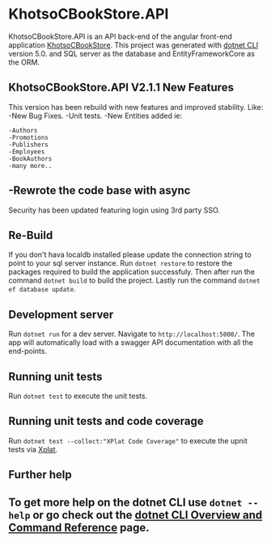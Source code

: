 
# KhotsoCBookStore.API

KhotsoCBookStore.API is an API back-end of the angular front-end application [KhotsoCBookStore](https://microsoft.com/cli). This project was generated with [dotnet CLI](https://microsoft.com/cli) version 5.0.
and SQL server as the database and EntityFrameworkCore as the ORM. 
## KhotsoCBookStore.API V2.1.1 New Features

This version has been rebuild with new features and improved stability. Like:
-New Bug Fixes.
-Unit tests.
-New Entities added ie:

    -Authors 
    -Promotions
    -Publishers
    -Employees
    -BookAuthors
    -many more..
-Rewrote the code base with async
-
Security has been updated featuring login using 3rd party SSO.

## Re-Build

If you don't hava localdb installed please update the connection string to point to your sql server instance. 
Run `dotnet restore` to restore the packages required to build the application successfuly. Then after run the 
command  `dotnet build` to build the project. Lastly run the command `dotnet ef database update`.

## Development server

Run `dotnet run` for a dev server. Navigate to `http://localhost:5000/`. The app will automatically load with 
a swagger API documentation with all the end-points.

## Running unit tests

Run `dotnet test` to execute the unit tests.

## Running unit tests and code coverage

Run `dotnet test --collect:"XPlat Code Coverage"` to execute the upnit tests via [Xplat](http://www.protractortest.org/).

## Further help

To get more help on the dotnet CLI use `dotnet --help` or go check out the [dotnet CLI Overview and Command Reference](https:/microsoft.com/cli) page.
---